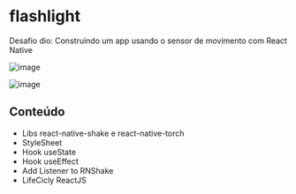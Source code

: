 # flashlight

Desafio dio: Construindo um app usando o sensor de movimento com React Native

![image](https://user-images.githubusercontent.com/86696902/173254537-ca84519d-111d-4b72-8b60-3bef99770cf0.png)

![image](https://user-images.githubusercontent.com/86696902/173254578-06f5fa26-a4e0-445d-8231-c7bee0b82c26.png)

## Conteúdo

- Libs react-native-shake e react-native-torch
- StyleSheet
- Hook useState
- Hook useEffect
- Add Listener to RNShake
- LifeCicly ReactJS

